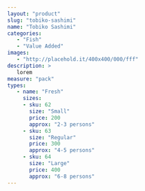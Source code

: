 ```yaml
---
layout: "product"
slug: "tobiko-sashimi"
name: "Tobiko Sashimi"
categories:
   - "Fish"
   - "Value Added"
images:
   - "http://placehold.it/400x400/000/fff"
description: >
   lorem
measure: "pack"
types: 
   - name: "Fresh"
     sizes: 
     - sku: 62
       size: "Small"
       price: 200
       approx: "2-3 persons"
     - sku: 63
       size: "Regular"
       price: 300
       approx: "4-5 persons"
     - sku: 64
       size: "Large"
       price: 400
       approx: "6-8 persons"
---
```

